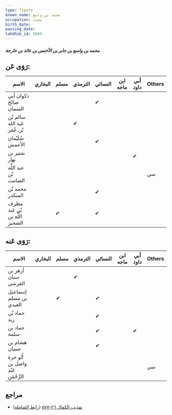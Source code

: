 ```yaml
---
type: figure
known_name: محمد بن واسع
occupation: محدث
birth_date:
passing_date:
tahdhib_id: 5669
---
```

##### محمد بن واسع بن جابر بن الأخنس بن عائذ بن خارجة

## رَوَى عَن:
| الاسم                           | البخاري | مسلم | الترمذي | النسائي | ابن ماجه | أبي داود | Others |
| ------------------------------- | ------- | ---- | ------- | ------- | -------- | -------- | ------ |
| ذكوان أبي صالح السمان           |         |      |         | ✔       |          |          |        |
| سالم بْن عَبد الله بْن عُمَر    |         |      | ✔       |         |          |          |        |
| سُلَيْمان الأعمش                |         |      |         | ✔       |          |          |        |
| شتير بن نهار                    |         |      |         |         |          | ✔        |        |
| عبد اللَّه بْن الصامت           |         |      |         |         |          |          | سي     |
| محمد بْن المنكدر                |         |      |         | ✔       |          |          |        |
| مطرف بْن عَبد اللَّهِ بن الشخير |         | ✔    |         | ✔       |          |          |        |
## رَوَى عَنه:
| الاسم                                | البخاري | مسلم | الترمذي | النسائي | ابن ماجه | أبي داود | Others |
| ------------------------------------ | ------- | ---- | ------- | ------- | -------- | -------- | ------ |
| أزهر بن سنان القرشي                  |         |      | ✔       |         |          |          |        |
| إسماعيل بن مسلم العبدي               |         | ✔    |         | ✔       |          |          |        |
| حماد بْن زيد                         |         |      |         | ✔       |          |          |        |
| حماد بن سلمة                         |         |      |         | ✔       |          | ✔        |        |
| هشام بن حسان                         |         |      |         | ✔       |          |          |        |
| أَبُو حرة واصل بن عَبْدِ الرَّحْمَنِ |         |      |         |         |          |          | سي     |
## مراجع
- [تهذيب الكمال ٢٦-٥٧٧](obsidian://open?vault=Tahdhib-al-Kamal&file=Figures/٥٦٦٩-محمد%20بن%20واسع%20بن%20جابر%20بن%20الأخنس%20بن%20عائذ%20بن%20خارجة) ([رابط الشاملة](https://shamela.ws/book/3722/14325))